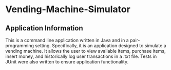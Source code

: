 # Vending-Machine-Simulator

## Application Information
This is a command line application written in Java and in a pair-programming setting. Specifically, it is an application designed to simulate a vending machine. It allows the user to view available items, purchase items, insert money, and historically log user transactions in a .txt file. Tests in JUnit were also written to ensure application functionality.
